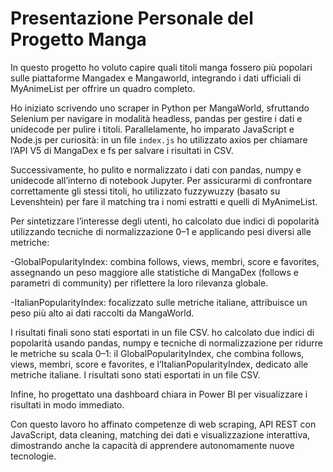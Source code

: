# Presentazione Personale del Progetto Manga 

In questo progetto ho voluto capire quali titoli manga fossero più popolari sulle piattaforme Mangadex e Mangaworld, integrando i dati ufficiali di MyAnimeList per offrire un quadro completo.

Ho iniziato scrivendo uno scraper in Python per MangaWorld, sfruttando Selenium per navigare in modalità headless, pandas per gestire i dati e unidecode per pulire i titoli. Parallelamente, ho imparato JavaScript e Node.js per curiosità: in un file `index.js` ho utilizzato axios per chiamare l’API V5 di MangaDex e fs per salvare i risultati in CSV.

Successivamente, ho pulito e normalizzato i dati con pandas, numpy e unidecode all’interno di notebook Jupyter. Per assicurarmi di confrontare correttamente gli stessi titoli, ho utilizzato fuzzywuzzy (basato su Levenshtein) per fare il matching tra i nomi estratti e quelli di MyAnimeList.

Per sintetizzare l’interesse degli utenti, ho calcolato due indici di popolarità utilizzando tecniche di normalizzazione 0–1 e applicando pesi diversi alle metriche:

-GlobalPopularityIndex: combina follows, views, membri, score e favorites, assegnando un peso maggiore alle statistiche di MangaDex (follows e parametri di community) per riflettere la loro rilevanza globale.

-ItalianPopularityIndex: focalizzato sulle metriche italiane, attribuisce un peso più alto ai dati raccolti da MangaWorld.

I risultati finali sono stati esportati in un file CSV. ho calcolato due indici di popolarità usando pandas, numpy e tecniche di normalizzazione per ridurre le metriche su scala 0–1: il GlobalPopularityIndex, che combina follows, views, membri, score e favorites, e l’ItalianPopularityIndex, dedicato alle metriche italiane. I risultati sono stati esportati in un file CSV.

Infine, ho progettato una dashboard chiara in Power BI per visualizzare i risultati in modo immediato.

Con questo lavoro ho affinato competenze di web scraping, API REST con JavaScript, data cleaning, matching dei dati e visualizzazione interattiva, dimostrando anche la capacità di apprendere autonomamente nuove tecnologie.

